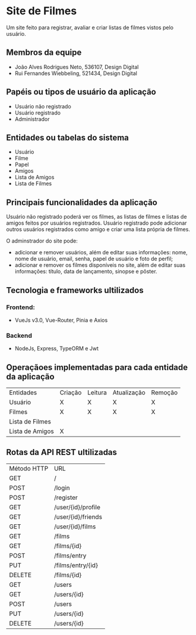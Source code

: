 # Site de Filmes

Um site feito para registrar, avaliar e criar listas de filmes vistos pelo usuário.

## Membros da equipe

- João Alves Rodrigues Neto, 536107, Design Digital
- Rui Fernandes Wiebbeling, 521434, Design Digital

## Papéis ou tipos de usuário da aplicação

- Usuário não registrado
- Usuário registrado
- Administrador

## Entidades ou tabelas do sistema

- Usuário
- Filme
- Papel
- Amigos
- Lista de Amigos
- Lista de Filmes

## Principais funcionalidades da aplicação
Usuário não registrado poderá ver os filmes, as listas de filmes e listas de amigos feitos por usuários registrados.
Usuário registrado pode adicionar outros usuários registrados como amigo e criar uma lista própria de filmes.

O adminstrador do site pode:
- adicionar e remover usuários, além de editar suas informações: nome, nome de usuário, email, senha, papel de usuário e foto de perfil;
- adicionar e remover os filmes disponíveis no site, além de editar suas informações: título, data de lançamento, sinopse e pôster.

## Tecnologia e frameworks ultilizados
### Frontend:
- VueJs v3.0, Vue-Router, Pinia e Axios
### Backend
- NodeJs, Express, TypeORM e Jwt

## Operaçãoes implementadas para cada entidade da aplicação
<table>
  <tr>
    <td>Entidades</td>
    <td>Criação</td>
    <td>Leitura</td>
    <td>Atualização</td>
    <td>Remoção</td>
  </tr>
  <tr>
    <td>Usuário</td>
    <td>X</td>
    <td>X</td>
    <td>X</td>
    <td>X</td>
  </tr>
  <tr>
    <td>Filmes</td>
    <td>X</td>
    <td>X</td>
    <td>X</td>
    <td>X</td>
  </tr>
  <tr>
    <td>Lista de Filmes</td>
    <td></td>
    <td></td>
    <td></td>
    <td></td>
  </tr>
  <tr>
    <td>Lista de Amigos</td>
    <td>X</td>
    <td></td>
    <td></td>
    <td></td>
  </tr>
</table>

## Rotas da API REST ultilizadas
<table>
  <tr>
    <td>Método HTTP</td>
    <td>URL</td>
  </tr>
  <tr>
    <td>GET</td>
    <td>/</td>
  </tr>
  <tr>
    <td>POST</td>
    <td>/login</td>
  </tr>
  <tr>
    <td>POST</td>
    <td>/register</td>
  </tr>
  <tr>
    <td>GET</td>
    <td>/user/{id}/profile</td>
  </tr>
  <tr>
    <td>GET</td>
    <td>/user/{id}/friends</td>
  </tr>
  <tr>
    <td>GET</td>
    <td>/user/{id}/films</td>
  </tr>
  <tr>
    <td>GET</td>
    <td>/films</td>
  </tr>
  <tr>
    <td>GET</td>
    <td>/films/{id}</td>
  </tr>
  <tr>
    <td>POST</td>
    <td>/films/entry</td>
  </tr>
  <tr>
    <td>PUT</td>
    <td>/films/entry/{id}</td>
  </tr>
  <tr>
    <td>DELETE</td>
    <td>/films/{id}</td>
  </tr>
  <tr>
    <td>GET</td>
    <td>/users</td>
  </tr>
  <tr>
    <td>GET</td>
    <td>/users/{id}</td>
  </tr>
  <tr>
    <td>POST</td>
    <td>/users</td>
  </tr>
  <tr>
    <td>PUT</td>
    <td>/users/{id}</td>
  </tr>
  <tr>
    <td>DELETE</td>
    <td>/users/{id}</td>
  </tr>



</table>

